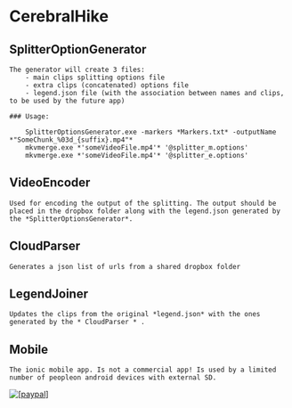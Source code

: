 # CerebralHike

## SplitterOptionGenerator
	The generator will create 3 files:
		- main clips splitting options file
		- extra clips (concatenated) options file
		- legend.json file (with the association between names and clips, to be used by the future app)

	### Usage:

~~~
	SplitterOptionsGenerator.exe -markers *Markers.txt* -outputName *"SomeChunk_%03d_{suffix}.mp4"*
	mkvmerge.exe *'someVideoFile.mp4'* '@splitter_m.options'
	mkvmerge.exe *'someVideoFile.mp4'* '@splitter_e.options'
~~~

## VideoEncoder
	Used for encoding the output of the splitting. The output should be placed in the dropbox folder along with the legend.json generated by the *SplitterOptionsGenerator*.

## CloudParser
	Generates a json list of urls from a shared dropbox folder

## LegendJoiner
	Updates the clips from the original *legend.json* with the ones generated by the * CloudParser * .

## Mobile
	The ionic mobile app. Is not a commercial app! Is used by a limited number of peopleon android devices with external SD.



<a href="https://www.paypal.com/cgi-bin/webscr?cmd=_donations&business=WKPS2DT7CNBBQ&lc=RO&item_name=Encourages%20further%20development%20of%20application%20CerebralHike&item_number=open%2dsource%20CerebralHike&currency_code=EUR&bn=PP%2dDonationsBF%3abtn_donateCC_LG%2egif%3aNonHosted">
<img src="https://camo.githubusercontent.com/bce14c8e2e39ba0464551b34602b4c60c182526b/68747470733a2f2f7777772e70617970616c6f626a656374732e636f6d2f656e5f55532f692f62746e2f62746e5f646f6e6174655f4c472e676966" alt="[paypal]" data-canonical-src="https://www.paypalobjects.com/en_US/i/btn/btn_donate_LG.gif" style="max-width:100%;">
</a>
